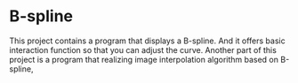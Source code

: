# B-spline
This project contains a program that displays a B-spline. And it offers basic interaction function so that you can adjust the curve. Another part of this project is a program that realizing image interpolation algorithm based on B-spline,
